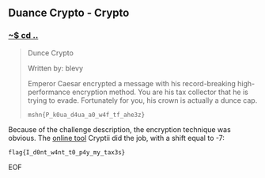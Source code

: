 ## Duance Crypto - Crypto

### [~$ cd ..](../)

> Dunce Crypto
>  
> Written by: blevy
>  
>Emperor Caesar encrypted a message with his record-breaking high-performance encryption method. You are his tax collector that he is trying to evade. Fortunately for you, his crown is actually a dunce cap.
>  
> `mshn{P_k0ua_d4ua_a0_w4f_tf_ahe3z}`

Because of the challenge description, the encryption technique was obvious. The [online tool](https://cryptii.com/pipes/caesar-cipher) Cryptii did the job, with a shift equal to -7:

`flag{I_d0nt_w4nt_t0_p4y_my_tax3s}`  

EOF
